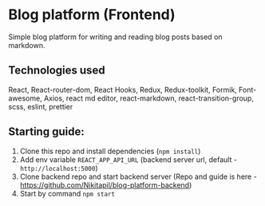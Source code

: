 # Blog platform (Frontend)

Simple blog platform for writing and reading blog posts based on markdown.

## Technologies used  
React, React-router-dom, React Hooks, Redux, Redux-toolkit, Formik, Font-awesome, Axios, react md editor, react-markdown, react-transition-group, scss, eslint, prettier

## Starting guide:
1. Clone this repo and install dependencies (```npm install```)
2. Add env variable ```REACT_APP_API_URL``` (backend server url, default - ```http://localhost:5000```)
3. Clone backend repo and start backend server (Repo and guide is here - https://github.com/Nikitapil/blog-platform-backend)
4. Start by command ```npm start```
